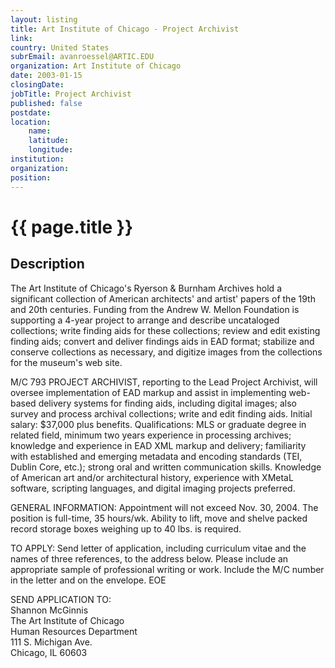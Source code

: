 ```yaml
---
layout: listing
title: Art Institute of Chicago - Project Archivist
link:
country: United States
subrEmail: avanroessel@ARTIC.EDU
organization: Art Institute of Chicago 
date: 2003-01-15
closingDate: 
jobTitle: Project Archivist
published: false
postdate:
location:
	name: 
	latitude: 
	longitude: 
institution: 
organization: 
position: 
--- 
```



# {{ page.title }}

## Description


<p>The Art Institute of Chicago's Ryerson & Burnham Archives hold a significant collection of American architects' and artist' papers of the 19th and 20th centuries. Funding from the Andrew W. Mellon Foundation is supporting a 4-year project to arrange and describe uncataloged collections; write finding aids for these collections; review and edit existing finding aids; convert and deliver findings aids in EAD format; stabilize and conserve collections as necessary, and digitize images from the collections for the museum's web site.</p>

<p>M/C 793 PROJECT ARCHIVIST, reporting to the Lead Project Archivist, will oversee implementation of EAD markup and assist in implementing web-based delivery systems for finding aids, including digital images; also survey and process archival collections; write and edit finding aids. Initial salary: $37,000 plus benefits. Qualifications: MLS or graduate degree in related field, minimum two years experience in processing archives; knowledge and experience in EAD XML markup and delivery; familiarity with established and emerging metadata and encoding standards (TEI, Dublin Core, etc.); strong oral and written communication skills. Knowledge of American art and/or architectural history, experience with XMetaL software, scripting languages, and digital imaging projects preferred.</p>

<p>GENERAL INFORMATION: Appointment will not exceed Nov. 30, 2004. The position is full-time, 35 hours/wk. Ability to lift, move and shelve packed record storage boxes weighing up to 40 lbs. is required.</p>

<p>TO APPLY: Send letter of application, including curriculum vitae and the names of three references, to the address below. Please include an appropriate sample of professional writing or work.  Include the M/C number in the letter and on the envelope. EOE</p>

<p>SEND APPLICATION TO:</BR>
Shannon McGinnis</BR>
The Art Institute of Chicago</BR>
Human Resources Department</BR>
111 S. Michigan Ave.</BR>
Chicago, IL 60603</p>
